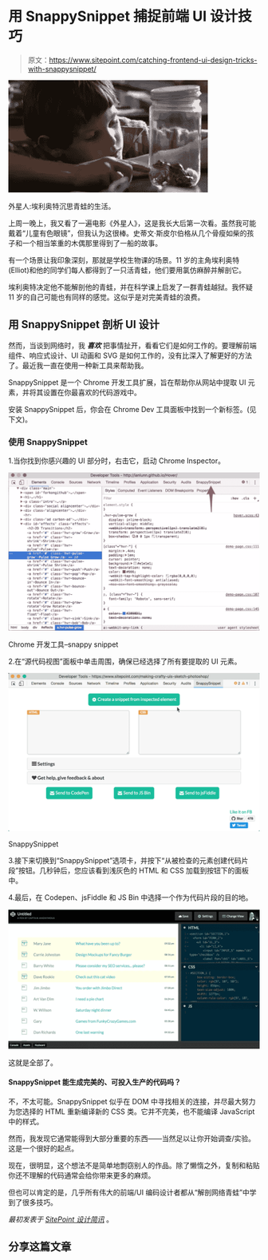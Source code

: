 # 用 SnappySnippet 捕捉前端 UI 设计技巧

> 原文：<https://www.sitepoint.com/catching-frontend-ui-design-tricks-with-snappysnippet/>

![E.T. Elliot in science class](img/1adff9172bca46b8024ca68c2ab25bbc.png)

外星人:埃利奥特沉思青蛙的生活。

上周一晚上，我又看了一遍电影《外星人》，这是我长大后第一次看。虽然我可能戴着“儿童有色眼镜”，但我认为这很棒。史蒂文·斯皮尔伯格从几个骨瘦如柴的孩子和一个相当笨重的木偶那里得到了一船的故事。

有一个场景让我印象深刻，那就是学校生物课的场景。11 岁的主角埃利奥特(Elliot)和他的同学们每人都得到了一只活青蛙，他们要用氯仿麻醉并解剖它。

埃利奥特决定他不能解剖他的青蛙，并在科学课上启发了一群青蛙越狱。我怀疑 11 岁的自己可能也有同样的感觉。这似乎是对完美青蛙的浪费。

## 用 SnappySnippet 剖析 UI 设计

然而，当谈到网络时，我 ***喜欢*** 把事情扯开，看看它们是如何工作的。要理解前端组件、响应式设计、UI 动画和 SVG 是如何工作的，没有比深入了解更好的方法了。最近我一直在使用一种新工具来帮助我。

SnappySnippet 是一个 Chrome 开发工具扩展，旨在帮助你从网站中提取 UI 元素，并将其设置在你最喜欢的代码游戏中。

安装 SnappySnippet 后，你会在 Chrome Dev 工具面板中找到一个新标签。(见下文)。

### 使用 SnappySnippet

1.当你找到你感兴趣的 UI 部分时，右击它，启动 Chrome Inspector。

![Chrome Devtools - Snappy Snippet](img/2150517a938c1026a1f40a9941840954.png)

Chrome 开发工具–snappy snippet

2.在“源代码视图”面板中单击周围，确保已经选择了所有要提取的 UI 元素。

![snappysnippet](img/3b8c3bb4870123ea890c60423f2d874d.png)

SnappySnippet

3.接下来切换到“SnappySnippet”选项卡，并按下“从被检查的元素创建代码片段”按钮。几秒钟后，您应该看到浅灰色的 HTML 和 CSS 加载到按钮下的面板中。

4.最后，在 Codepen、jsFiddle 和 JS Bin 中选择一个作为代码片段的目的地。

![Codepen loaded](img/00149caf0fa7c0edf7aa7412065e012b.png)

这就是全部了。

#### SnappySnippet 能生成完美的、可投入生产的代码吗？

不，不太可能。SnappySnippet 似乎在 DOM 中寻找相关的连接，并尽最大努力为您选择的 HTML 重新编译新的 CSS 类。它并不完美，也不能编译 JavaScript 中的样式。

然而，我发现它通常能得到大部分重要的东西——当然足以让你开始调查/实验。这是一个很好的起点。

现在，很明显，这个想法不是简单地剽窃别人的作品。除了懒惰之外，复制和粘贴你还不理解的代码通常会给你带来更多的麻烦。

但也可以肯定的是，几乎所有伟大的前端/UI 编码设计者都从“解剖网络青蛙”中学到了很多技巧。

*最初发表于 [SitePoint 设计简讯](https://www.sitepoint.com/newsletter/)* 。

## 分享这篇文章